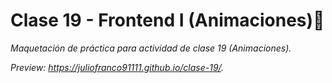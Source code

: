 
# Clase 19 - Frontend I  (Animaciones)🚀

_Maquetación de práctica para actividad de clase 19 (Animaciones)._

_Preview: https://juliofranco91111.github.io/clase-19/._